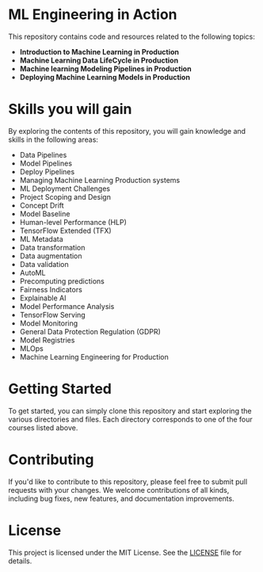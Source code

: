 # ML Engineering in Action
This repository contains code and resources related to the following topics:

- **Introduction to Machine Learning in Production**
- **Machine Learning Data LifeCycle in Production**
- **Machine learning Modeling Pipelines in Production**
- **Deploying Machine Learning Models in Production**

# Skills you will gain
By exploring the contents of this repository, you will gain knowledge and skills in the following areas:

- Data Pipelines
- Model Pipelines
- Deploy Pipelines
- Managing Machine Learning Production systems
- ML Deployment Challenges
- Project Scoping and Design
- Concept Drift
- Model Baseline
- Human-level Performance (HLP)
- TensorFlow Extended (TFX)
- ML Metadata
- Data transformation
- Data augmentation
- Data validation
- AutoML
- Precomputing predictions
- Fairness Indicators
- Explainable AI
- Model Performance Analysis
- TensorFlow Serving
- Model Monitoring
- General Data Protection Regulation (GDPR)
- Model Registries
- MLOps
- Machine Learning Engineering for Production

# Getting Started
To get started, you can simply clone this repository and start exploring the various directories and files. Each directory corresponds to one of the four courses listed above.

# Contributing
If you'd like to contribute to this repository, please feel free to submit pull requests with your changes. We welcome contributions of all kinds, including bug fixes, new features, and documentation improvements.

# License
This project is licensed under the MIT License. See the [LICENSE]() file for details.

